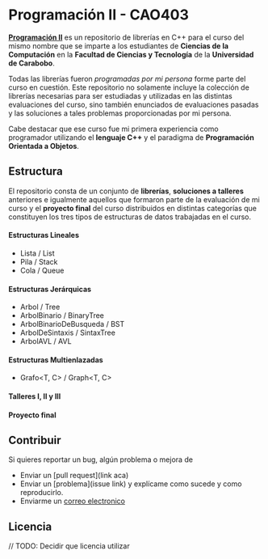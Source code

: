 # Programación II - CAO403
[**Programación II**](https://github.com/WilsenHernandez/Programacion-II) es un repositorio de librerías en C++ para el curso del mismo nombre que se imparte a los estudiantes de **Ciencias de la Computación** en la **Facultad de Ciencias y Tecnología** de la **Universidad de Carabobo**.

Todas las librerías fueron *programadas por mi persona* forme parte del curso en cuestión. Este repositorio no solamente incluye la colección de librerías necesarias para ser estudiadas y utilizadas en las distintas evaluaciones del curso, sino también enunciados de evaluaciones pasadas y las soluciones a tales problemas proporcionadas por mi persona.

Cabe destacar que ese curso fue mi primera experiencia como programador utilizando el **lenguaje C++** y el paradigma de **Programación Orientada a Objetos**.

## Estructura

El repositorio consta de un conjunto de **librerías**, **soluciones a talleres** anteriores e igualmente aquellos que formaron parte de la evaluación de mi curso y el **proyecto final** del curso distribuidos en distintas categorías que constituyen los tres tipos de estructuras de datos trabajadas en el curso.

#### Estructuras Lineales
* Lista<T> / List<T>
* Pila<T> / Stack<T>
* Cola<T> / Queue<T>

#### Estructuras Jerárquicas
* Arbol<T> / Tree<T>
* ArbolBinario<T> / BinaryTree<T>
* ArbolBinarioDeBusqueda<T> / BST<T>
* ArbolDeSintaxis<T> / SintaxTree<T>
* ArbolAVL<T> / AVL<T>

#### Estructuras Multienlazadas
* Grafo<T, C> / Graph<T, C>

#### Talleres I, II y III
#### Proyecto final

## Contribuir
Si quieres reportar un bug, algún problema o mejora de

* Enviar un [pull request](link aca)
* Enviar un [problema](issue link) y explícame como sucede y como reproducirlo.
* Enviarme un [correo electronico](mailto:wilsenh95@gmail.com)


## Licencia

// TODO: Decidir que licencia utilizar
